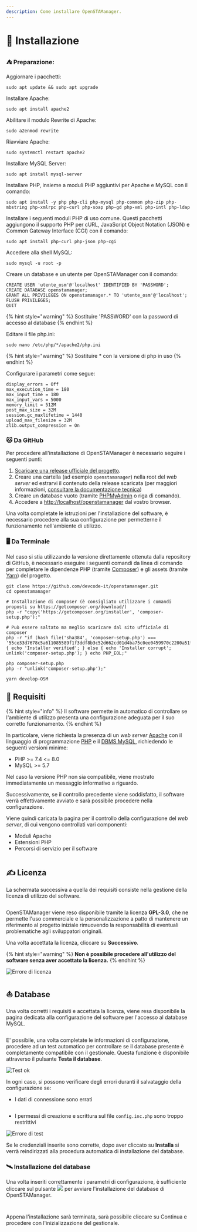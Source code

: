 ```yaml
---
description: Come installare OpenSTAManager.
---
```


# 🎯 Installazione

### ⛺ Preparazione:

Aggiornare i pacchetti:

```
sudo apt update && sudo apt upgrade
```

Installare Apache:

```
sudo apt install apache2
```

Abilitare il modulo Rewrite di Apache:

```
sudo a2enmod rewrite
```

Riavviare Apache:

```
sudo systemctl restart apache2
```

Installare MySQL Server:

```
sudo apt install mysql-server
```

Installare PHP, insieme a moduli PHP aggiuntivi per Apache e MySQL con il comando:

```
sudo apt install -y php php-cli php-mysql php-common php-zip php-mbstring php-xmlrpc php-curl php-soap php-gd php-xml php-intl php-ldap
```

Installare i seguenti moduli PHP di uso comune. Questi pacchetti aggiungono il supporto PHP per cURL, JavaScript Object Notation (JSON) e Common Gateway Interface (CGI) con il comando:

```
sudo apt install php-curl php-json php-cgi
```

Accedere alla shell MySQL:

```
sudo mysql -u root -p
```

Creare un database e un utente per OpenSTAManager con il comando:

```
CREATE USER 'utente_osm'@'localhost' IDENTIFIED BY 'PASSWORD';
CREATE DATABASE openstamanager;
GRANT ALL PRIVILEGES ON openstamanager.* TO 'utente_osm'@'localhost';
FLUSH PRIVILEGES;
QUIT
```

{% hint style="warning" %}
Sostituire 'PASSWORD' con la password di accesso al database
{% endhint %}

Editare il file php.ini:

```
sudo nano /etc/php/*/apache2/php.ini
```

{% hint style="warning" %}
Sostituire \* con la versione di php in uso
{% endhint %}

Configurare i parametri come segue:

```
display_errors = Off
max_execution_time = 180
max_input_time = 180
max_input_vars = 5000
memory_limit = 512M
post_max_size = 32M
session.gc_maxlifetime = 1440
upload_max_filesize = 32M
zlib.output_compression = On
```

### 🐱 Da GitHub

Per procedere all'installazione di OpenSTAManager è necessario seguire i seguenti punti:

1. [Scaricare una release ufficiale del progetto](https://github.com/devcode-it/openstamanager/releases).
2. Creare una cartella (ad esempio `openstamanager`) nella root del _web server_ ed estrarvi il contenuto della release scaricata (per maggiori informazioni, [consultare la documentazione tecnica](installazione.md))
3. Creare un database vuoto (tramite [PHPMyAdmin](http://localhost/phpmyadmin/) o riga di comando).
4. Accedere a [http://localhost/openstamanager](http://localhost/openstamanager) dal vostro browser.

Una volta completate le istruzioni per l'installazione del software, è necessario procedere alla sua configurazione per permetterne il funzionamento nell'ambiente di utilizzo.

### 🖥️ Da Terminale

Nel caso si stia utilizzando la versione direttamente ottenuta dalla repository di GitHub, è necessario eseguire i seguenti comandi da linea di comando per completare le dipendenze PHP (tramite [Composer](https://getcomposer.org)) e gli assets (tramite [Yarn](https://yarnpkg.com)) del progetto.

```
git clone https://github.com/devcode-it/openstamanager.git
cd openstamanager

# Installazione di composer (è consigliato utilizzare i comandi proposti su https://getcomposer.org/download/)
php -r "copy('https://getcomposer.org/installer', 'composer-setup.php');"

# Può essere saltato ma meglio scaricare dal sito ufficiale di composer
php -r "if (hash_file('sha384', 'composer-setup.php') === '55ce33d7678c5a611085589f1f3ddf8b3c52d662cd01d4ba75c0ee0459970c2200a51f492d557530c71c15d8dba01eae') { echo 'Installer verified'; } else { echo 'Installer corrupt'; unlink('composer-setup.php'); } echo PHP_EOL;"

php composer-setup.php
php -r "unlink('composer-setup.php');"

yarn develop-OSM
```

## 🔖 Requisiti

{% hint style="info" %}
Il software permette in automatico di controllare se l'ambiente di utilizzo presenta una configurazione adeguata per il suo corretto funzionamento.
{% endhint %}

In particolare, viene richiesta la presenza di un _web server_ [Apache](https://httpd.apache.org) con il linguaggio di programmazione [PHP](http://php.net) e il [DBMS MySQL](https://www.mysql.com), richiedendo le seguenti versioni minime:

* PHP >= 7.4 <= 8.0
* MySQL >= 5.7

Nel caso la versione PHP non sia compatibile, viene mostrato immediatamente un messaggio informativo a riguardo.

Successivamente, se il controllo precedente viene soddisfatto, il software verrà effettivamente avviato e sarà possibile procedere nella configurazione.

Viene quindi caricata la pagina per il controllo della configurazione del _web server_, di cui vengono controllati vari componenti:

* Moduli Apache
* Estensioni PHP
* Percorsi di servizio per il software

<figure><img src="../../.gitbook/assets/immagine (539).png" alt=""><figcaption></figcaption></figure>

## ✍️ Licenza

La schermata successiva a quella dei requisiti consiste nella gestione della licenza di utilizzo del software.

<figure><img src="../../.gitbook/assets/immagine (429).png" alt=""><figcaption></figcaption></figure>

OpenSTAManager viene reso disponibile tramite la licenza **GPL-3.0**, che ne permette l'uso commerciale e la personalizzazione a patto di mantenere un riferimento al progetto iniziale rimuovendo la responsabilità di eventuali problematiche agli sviluppatori originali.

Una volta accettata la licenza, cliccare su **Successivo**.

{% hint style="warning" %}
**Non è possibile procedere all'utilizzo del software senza aver accettato la licenza.**
{% endhint %}

![Errore di licenza](../../.gitbook/assets/license-error.png)

## ⛵ Database

Una volta corretti i requisiti e accettata la licenza, viene resa disponibile la pagina dedicata alla configurazione del software per l'accesso al database MySQL.

<figure><img src="../../.gitbook/assets/immagine (196).png" alt=""><figcaption></figcaption></figure>

E' possibile, una volta completate le informazioni di configurazione, procedere ad un test automatico per controllare se il database presente è completamente compatibile con il gestionale. Questa funzione è disponibile attraverso il pulsante **Testa il database**.

![Test ok](../../.gitbook/assets/config-ok.png)

In ogni caso, si possono verificare degli errori duranti il salvataggio della configurazione se:

* I dati di connessione sono errati

<figure><img src="../../.gitbook/assets/immagine (312).png" alt=""><figcaption></figcaption></figure>

* I permessi di creazione e scrittura sul file `config.inc.php` sono troppo restrittivi

![Errore di test](../../.gitbook/assets/write-error.png)

Se le credenziali inserite sono corrette, dopo aver cliccato su **Installa** si verrà reindirizzati alla procedura automatica di installazione del database.

### 🛰️ Installazione del database

Una volta inseriti correttamente i parametri di configurazione, è sufficiente cliccare sul pulsante ![](../../.gitbook/assets/Installa!.PNG) per avviare l'installazione del database di OpenSTAManager.

<figure><img src="../../.gitbook/assets/immagine (321).png" alt=""><figcaption></figcaption></figure>

<figure><img src="../../.gitbook/assets/immagine (313).png" alt=""><figcaption></figcaption></figure>

Appena l'installazione sarà terminata, sarà possibile cliccare su Continua e procedere con l'inizializzazione del gestionale.

<figure><img src="../../.gitbook/assets/immagine (320).png" alt=""><figcaption></figcaption></figure>
